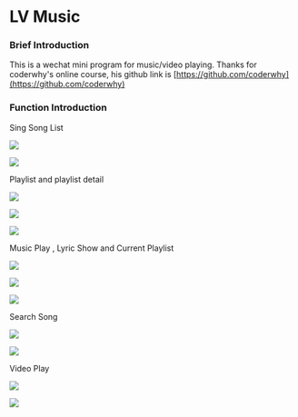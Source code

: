 # LV Music

### Brief Introduction

This is a wechat mini program for music/video playing. Thanks for coderwhy's online course, his github link is [https://github.com/coderwhy](https://github.com/coderwhy)

### Function Introduction

Sing Song List

![](image/%E5%BE%AE%E4%BF%A1%E5%9B%BE%E7%89%87_20220417150857.jpg "")

![](image/%E5%BE%AE%E4%BF%A1%E5%9B%BE%E7%89%87_202204171508571.jpg "")



Playlist and playlist detail

![](image/%E5%BE%AE%E4%BF%A1%E5%9B%BE%E7%89%87_20220417152837.jpg "")

![](image/%E5%BE%AE%E4%BF%A1%E5%9B%BE%E7%89%87_202204171508574.jpg "")

![](image/%E5%BE%AE%E4%BF%A1%E5%9B%BE%E7%89%87_202204171508573.jpg "")

Music Play , Lyric Show and Current Playlist

![](image/%E5%BE%AE%E4%BF%A1%E5%9B%BE%E7%89%87_202204171508575.jpg "")

![](image/%E5%BE%AE%E4%BF%A1%E5%9B%BE%E7%89%87_202204171508576.jpg "")

![](image/%E5%BE%AE%E4%BF%A1%E5%9B%BE%E7%89%87_202204171508579.jpg "")

Search Song

![](image/%E5%BE%AE%E4%BF%A1%E5%9B%BE%E7%89%87_20220417151621.jpg "")



![](image/%E5%BE%AE%E4%BF%A1%E5%9B%BE%E7%89%87_20220417153537.jpg "")



Video Play

![](image/%E5%BE%AE%E4%BF%A1%E5%9B%BE%E7%89%87_20220417153546.jpg "")

![](image/%E5%BE%AE%E4%BF%A1%E5%9B%BE%E7%89%87_20220417151628.jpg "")
